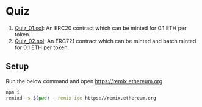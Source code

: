 # Quiz

1. [Quiz_01.sol](./Quiz_01.sol): An ERC20 contract which can be minted for 0.1 ETH per token.
2. [Quiz_02.sol](./Quiz_02.sol): An ERC721 contract which can be minted and batch minted for 0.1 ETH per token.

## Setup

Run the below command and open https://remix.ethereum.org

```bash
npm i
remixd -s $(pwd) --remix-ide https://remix.ethereum.org
```
